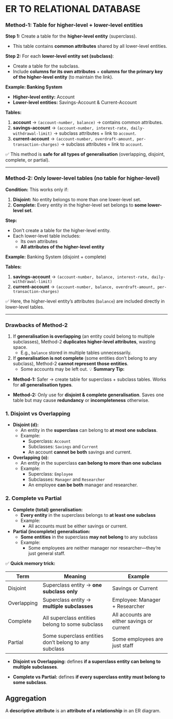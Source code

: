 # ER TO RELATIONAL DATABASE

### **Method-1: Table for higher-level + lower-level entities**

**Step 1:** Create a table for the **higher-level entity** (superclass).

- This table contains **common attributes** shared by all lower-level entities.

**Step 2:** For each **lower-level entity set (subclass)**:

- Create a table for the subclass.
- Include **columns for its own attributes** + **columns for the primary key of the higher-level entity** (to maintain the link).

**Example: Banking System**

- **Higher-level entity:** Account
- **Lower-level entities:** Savings-Account & Current-Account

**Tables:**

1. **account** → `(account-number, balance)` → contains common attributes.
2. **savings-account** → `(account-number, interest-rate, daily-withdrawal-limit)` → subclass attributes + link to `account`.
3. **current-account** → `(account-number, overdraft-amount, per-transaction-charges)` → subclass attributes + link to `account`.

✅ This method is **safe for all types of generalisation** (overlapping, disjoint, complete, or partial).

---

### **Method-2: Only lower-level tables (no table for higher-level)**

**Condition:** This works only if:

1. **Disjoint:** No entity belongs to more than one lower-level set. 
2. **Complete:** Every entity in the higher-level set belongs to **some lower-level set**.

**Step:**

- Don’t create a table for the higher-level entity.
- Each lower-level table includes:
    - Its own attributes
    - **All attributes of the higher-level entity**        

**Example:** Banking System (disjoint + complete)

**Tables:**

1. **savings-account** → `(account-number, balance, interest-rate, daily-withdrawal-limit)`
2. **current-account** → `(account-number, balance, overdraft-amount, per-transaction-charges)`

✅ Here, the higher-level entity’s attributes (`balance`) are included directly in lower-level tables.

---

### **Drawbacks of Method-2**

1. If **generalisation is overlapping** (an entity could belong to multiple subclasses), Method-2 **duplicates higher-level attributes**, wasting space.
    - E.g., `balance` stored in multiple tables unnecessarily.
2. If **generalisation is not complete** (some entities don’t belong to any subclass), Method-2 **cannot represent those entities**.
    - Some accounts may be left out.
💡 **Summary Tip:**

- **Method-1:** Safer → create table for superclass + subclass tables. Works for **all generalisation types**.
    
- **Method-2:** Only use for **disjoint & complete generalisation**. Saves one table but may cause **redundancy** or **incompleteness** otherwise.

### **1. Disjoint vs Overlapping**

- **Disjoint (d):**
    - An entity in the **superclass** can belong to **at most one subclass**.
    - Example:
        - Superclass: `Account`
        - Subclasses: `Savings` and `Current`
        - An account **cannot be both** savings and current.
- **Overlapping (o):**
    - An entity in the superclass **can belong to more than one subclass**        
    - Example:
        - Superclass: `Employee`
        - Subclasses: `Manager` and `Researcher`
        - An employee **can be both** manager and researcher.

### **2. Complete vs Partial**

- **Complete (total) generalisation:**
    - **Every entity** in the superclass belongs to **at least one subclass**        
    - Example:
        - All accounts must be either savings or current.
- **Partial (incomplete) generalisation:**
    - **Some entities** in the superclass **may not belong** to any subclass        
    - Example:
        - Some employees are neither manager nor researcher—they’re just general staff.

✅ **Quick memory trick:**

| Term        | Meaning                                               | Example                                    |
| ----------- | ----------------------------------------------------- | ------------------------------------------ |
| Disjoint    | Superclass entity → **one subclass only**             | Savings or Current                         |
| Overlapping | Superclass entity → **multiple subclasses**           | Employee: Manager + Researcher             |
| Complete    | All superclass entities belong to some subclass       | All accounts are either savings or current |
| Partial     | Some superclass entities don’t belong to any subclass | Some employees are just staff              |

- **Disjoint vs Overlapping:** defines **if a superclass entity can belong to multiple subclasses**.
    
- **Complete vs Partial:** defines **if every superclass entity must belong to some subclass**.
## Aggregation


A **descriptive attribute** is an **attribute of a relationship** in an ER diagram.



